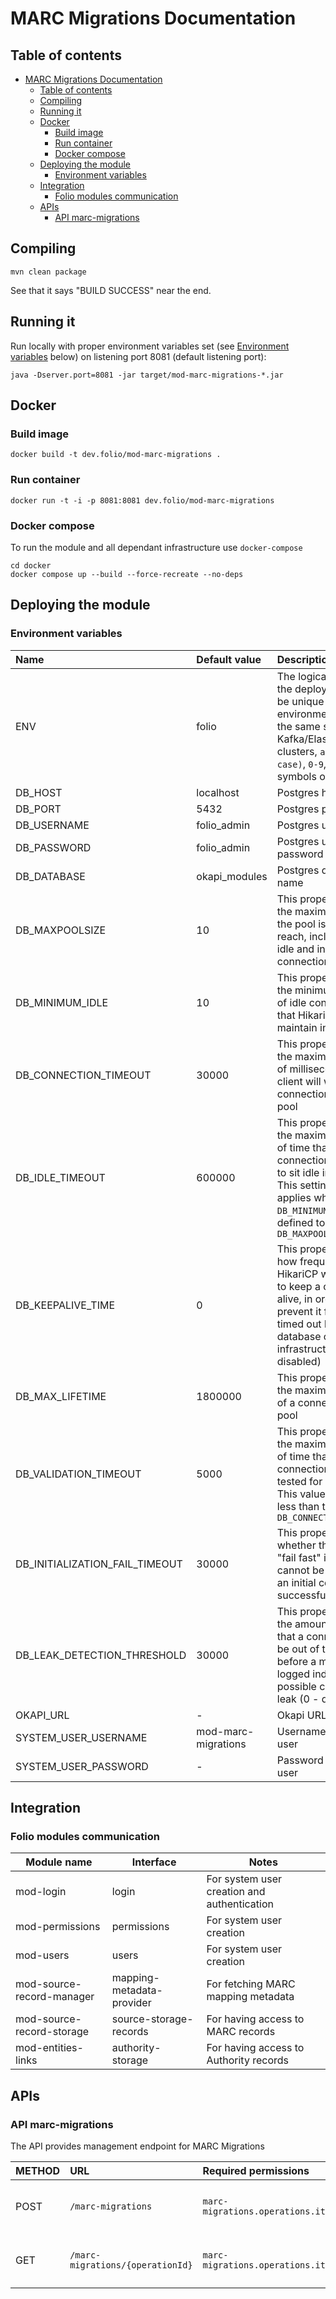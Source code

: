 # MARC Migrations Documentation

## Table of contents
<!-- TOC -->
* [MARC Migrations Documentation](#marc-migrations-documentation)
  * [Table of contents](#table-of-contents)
  * [Compiling](#compiling)
  * [Running it](#running-it)
  * [Docker](#docker)
    * [Build image](#build-image)
    * [Run container](#run-container)
    * [Docker compose](#docker-compose)
  * [Deploying the module](#deploying-the-module)
    * [Environment variables](#environment-variables)
  * [Integration](#integration)
    * [Folio modules communication](#folio-modules-communication)
  * [APIs](#apis)
    * [API marc-migrations](#api-marc-migrations)
<!-- TOC -->

## Compiling
```shell
mvn clean package
```

See that it says "BUILD SUCCESS" near the end.

## Running it
Run locally with proper environment variables set (see [Environment variables](#environment-variables) below)
on listening port 8081 (default listening port):

```shell
java -Dserver.port=8081 -jar target/mod-marc-migrations-*.jar
```

## Docker
### Build image
```shell
docker build -t dev.folio/mod-marc-migrations .
```

### Run container

```shell
docker run -t -i -p 8081:8081 dev.folio/mod-marc-migrations
```

### Docker compose
To run the module and all dependant infrastructure use `docker-compose`
```shell
cd docker
docker compose up --build --force-recreate --no-deps
```

## Deploying the module
### Environment variables
| Name                                                         | Default value       | Description                                                                                                                                                                                          |
|:-------------------------------------------------------------|:--------------------|:-----------------------------------------------------------------------------------------------------------------------------------------------------------------------------------------------------|
| ENV                                                          | folio               | The logical name of the deployment, must be unique across all environments using the same shared Kafka/Elasticsearch clusters, `a-z (any case)`, `0-9`, `-`, `_` symbols only allowed                |
| DB_HOST                                                      | localhost           | Postgres hostname                                                                                                                                                                                    |
| DB_PORT                                                      | 5432                | Postgres port                                                                                                                                                                                        |
| DB_USERNAME                                                  | folio_admin         | Postgres username                                                                                                                                                                                    |
| DB_PASSWORD                                                  | folio_admin         | Postgres username password                                                                                                                                                                           |
| DB_DATABASE                                                  | okapi_modules       | Postgres database name                                                                                                                                                                               |
| DB_MAXPOOLSIZE                                               | 10                  | This property controls the maximum size that the pool is allowed to reach, including both idle and in-use connections                                                                                |
| DB_MINIMUM_IDLE                                              | 10                  | This property controls the minimum number of idle connections that HikariCP tries to maintain in the pool                                                                                            |
| DB_CONNECTION_TIMEOUT                                        | 30000               | This property controls the maximum number of milliseconds that a client will wait for a connection from the pool                                                                                     |
| DB_IDLE_TIMEOUT                                              | 600000              | This property controls the maximum amount of time that a connection is allowed to sit idle in the pool. This setting only applies when `DB_MINIMUM_IDLE` is defined to be less than `DB_MAXPOOLSIZE` |
| DB_KEEPALIVE_TIME                                            | 0                   | This property controls how frequently HikariCP will attempt to keep a connection alive, in order to prevent it from being timed out by the database or network infrastructure (0 - disabled)         |
| DB_MAX_LIFETIME                                              | 1800000             | This property controls the maximum lifetime of a connection in the pool                                                                                                                              |
| DB_VALIDATION_TIMEOUT                                        | 5000                | This property controls the maximum amount of time that a connection will be tested for aliveness. This value must be less than the `DB_CONNECTION_TIMEOUT`                                           |
| DB_INITIALIZATION_FAIL_TIMEOUT                               | 30000               | This property controls whether the pool will "fail fast" if the pool cannot be seeded with an initial connection successfully                                                                        |
| DB_LEAK_DETECTION_THRESHOLD                                  | 30000               | This property controls the amount of time that a connection can be out of the pool before a message is logged indicating a possible connection leak (0 - disabled)                                   |
| OKAPI_URL                                                    | -                   | Okapi URL                                                                                                                                                                                            |
| SYSTEM_USER_USERNAME                                         | mod-marc-migrations | Username for system user                                                                                                                                                                             |
| SYSTEM_USER_PASSWORD                                         | -                   | Password for system user                                                                                                                                                                             |

## Integration
### Folio modules communication
| Module name               | Interface                 | Notes                                                                      |
|---------------------------|---------------------------|----------------------------------------------------------------------------|
| mod-login                 | login                     | For system user creation and authentication                                |
| mod-permissions           | permissions               | For system user creation                                                   |
| mod-users                 | users                     | For system user creation                                                   |
| mod-source-record-manager | mapping-metadata-provider | For fetching MARC mapping metadata                                         |
| mod-source-record-storage | source-storage-records    | For having access to MARC records                                          |
| mod-entities-links        | authority-storage         | For having access to Authority records                                     |

## APIs
### API marc-migrations
The API provides management endpoint for MARC Migrations

| METHOD | URL                              | Required permissions                   | DESCRIPTION                         |
|:-------|:---------------------------------|:---------------------------------------|:------------------------------------|
| POST   | `/marc-migrations`               | `marc-migrations.operations.item.post` | Create new MARC Migration operation |
| GET    | `/marc-migrations/{operationId}` | `marc-migrations.operations.item.get`  | Get MARC Migration operation by ID  |